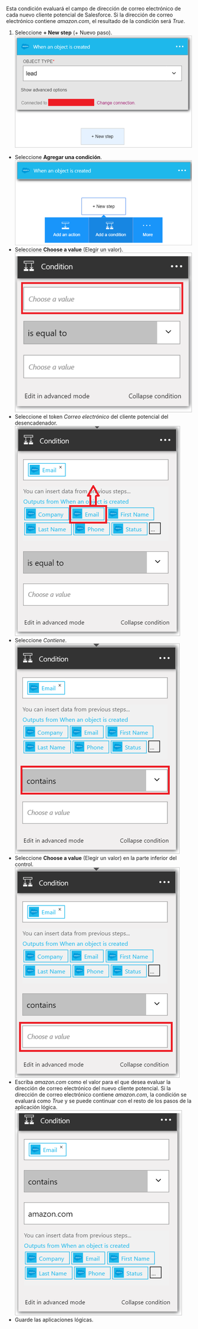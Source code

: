 Esta condición evaluará el campo de dirección de correo electrónico de cada nuevo cliente potencial de Salesforce. Si la dirección de correo electrónico contiene *amazon.com*, el resultado de la condición será *True*.

1. Seleccione **+ New step** (+ Nuevo paso). ![Imagen 1 de condición de Salesforce](./media/connectors-create-api-salesforce/condition-1.png)
- Seleccione **Agregar una condición**. ![Imagen 2 de condición de Salesforce](./media/connectors-create-api-salesforce/condition-2.png)
- Seleccione **Choose a value** (Elegir un valor). ![Imagen 3 de condición de Salesforce](./media/connectors-create-api-salesforce/condition-3.png)
- Seleccione el token *Correo electrónico* del cliente potencial del desencadenador. ![Imagen 4 de condición de Salesforce](./media/connectors-create-api-salesforce/condition-4.png)
- Seleccione *Contiene*. ![Imagen 5 de condición de Salesforce](./media/connectors-create-api-salesforce/condition-5.png)
- Seleccione **Choose a value** (Elegir un valor) en la parte inferior del control. ![Imagen 6 de condición de Salesforce](./media/connectors-create-api-salesforce/condition-6.png)
- Escriba *amazon.com* como el valor para el que desea evaluar la dirección de correo electrónico del nuevo cliente potencial. Si la dirección de correo electrónico contiene *amazon.com*, la condición se evaluará como *True* y se puede continuar con el resto de los pasos de la aplicación lógica. ![Imagen 7 de condición de Salesforce](./media/connectors-create-api-salesforce/condition-7.png)
- Guarde las aplicaciones lógicas.

<!---HONumber=AcomDC_0727_2016-->